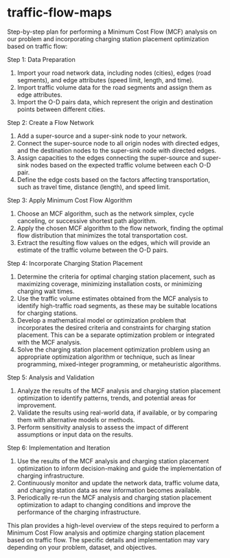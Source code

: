 # traffic-flow-maps

Step-by-step plan for performing a Minimum Cost Flow (MCF) analysis on our problem and incorporating charging station placement optimization based on traffic flow:

Step 1: Data Preparation
  1.	Import your road network data, including nodes (cities), edges (road segments), and edge attributes (speed limit, length, and time).
  2.	Import traffic volume data for the road segments and assign them as edge attributes.
  3.	Import the O-D pairs data, which represent the origin and destination points between different cities.
  
Step 2: Create a Flow Network
  1.	Add a super-source and a super-sink node to your network.
  2.	Connect the super-source node to all origin nodes with directed edges, and the destination nodes to the super-sink node with directed edges.
  3.	Assign capacities to the edges connecting the super-source and super-sink nodes based on the expected traffic volume between each O-D pair.
  4.	Define the edge costs based on the factors affecting transportation, such as travel time, distance (length), and speed limit.
  
Step 3: Apply Minimum Cost Flow Algorithm
  1.	Choose an MCF algorithm, such as the network simplex, cycle canceling, or successive shortest path algorithm.
  2.	Apply the chosen MCF algorithm to the flow network, finding the optimal flow distribution that minimizes the total transportation cost.
  3.	Extract the resulting flow values on the edges, which will provide an estimate of the traffic volume between the O-D pairs.
  
Step 4: Incorporate Charging Station Placement
  1.	Determine the criteria for optimal charging station placement, such as maximizing coverage, minimizing installation costs, or minimizing charging wait times.
  2.	Use the traffic volume estimates obtained from the MCF analysis to identify high-traffic road segments, as these may be suitable locations for charging stations.
  3.	Develop a mathematical model or optimization problem that incorporates the desired criteria and constraints for charging station placement. This can be a         separate optimization problem or integrated with the MCF analysis.
  4.	Solve the charging station placement optimization problem using an appropriate optimization algorithm or technique, such as linear programming, mixed-integer programming, or metaheuristic algorithms.
  
Step 5: Analysis and Validation
  1.	Analyze the results of the MCF analysis and charging station placement optimization to identify patterns, trends, and potential areas for improvement.
  2.	Validate the results using real-world data, if available, or by comparing them with alternative models or methods.
  3.	Perform sensitivity analysis to assess the impact of different assumptions or input data on the results.
  
Step 6: Implementation and Iteration
  1.	Use the results of the MCF analysis and charging station placement optimization to inform decision-making and guide the implementation of charging infrastructure.
  2.	Continuously monitor and update the network data, traffic volume data, and charging station data as new information becomes available.
  3.	Periodically re-run the MCF analysis and charging station placement optimization to adapt to changing conditions and improve the performance of the charging infrastructure.
  
This plan provides a high-level overview of the steps required to perform a Minimum Cost Flow analysis and optimize charging station placement based on traffic flow. The specific details and implementation may vary depending on your problem, dataset, and objectives.

